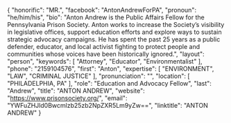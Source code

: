 {
  "honorific": "MR.",
  "facebook": "AntonAndrewForPA",
  "pronoun": "he/him/his",
  "bio": "Anton Andrew is the Public Affairs Fellow for the Pennsylvania Prison Society. Anton works to increase the Society’s visibility in legislative offices, support education efforts and explore ways to sustain strategic advocacy campaigns. He has spent the past 25 years as a public defender, educator, and local activist fighting to protect people and communities whose voices have been historically ignored.",
  "layout": "person",
  "keywords": [
    "Attorney",
    "Educator",
    "Environmentalist"
  ],
  "phone": "2159104576",
  "first": "Anton",
  "expertise": [
    "ENVIRONMENT",
    "LAW",
    "CRIMINAL JUSTICE"
  ],
  "pronunciation": "",
  "location": [
    "PHILADELPHIA, PA"
  ],
  "role": "Education and Advocacy Fellow",
  "last": "Andrew",
  "title": "ANTON ANDREW",
  "website": "https://www.prisonsociety.org/",
  "email": "YWFuZHJld0Bwcmlzb25zb2NpZXR5Lm9yZw==",
  "linktitle": "ANTON ANDREW"
}